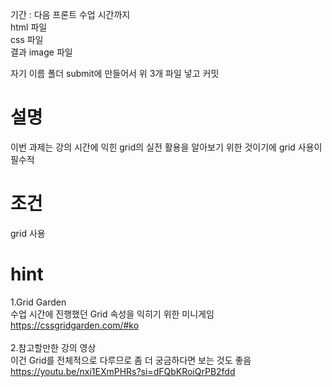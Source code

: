 기간 : 다음 프론트 수업 시간까지
<br/>
html 파일
<br/>
css 파일
<br/>
결과 image 파일
<br/>

자기 이름 폴더 submit에 만들어서 위 3개 파일 넣고 커밋

# 설명

이번 과제는 강의 시간에 익힌 grid의 실전 활용을 알아보기 위한 것이기에 grid 사용이 필수적

# 조건

grid 사용

# hint

1.Grid Garden<br/>
수업 시간에 진행했던 Grid 속성을 익히기 위한 미니게임<br/>
https://cssgridgarden.com/#ko
<br/><br/> 2.참고할만한 강의 영상<br/>
이건 Grid를 전체적으로 다루므로 좀 더 궁금하다면 보는 것도 좋음<br/>
https://youtu.be/nxi1EXmPHRs?si=dFQbKRoiQrPB2fdd

